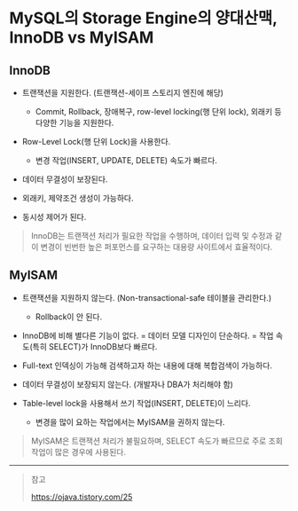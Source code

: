 # MySQL의 Storage Engine의 양대산맥, InnoDB vs MyISAM

## InnoDB

- 트랜잭션을 지원한다. (트랜잭션-세이프 스토리지 엔진에 해당)
  - Commit, Rollback, 장애복구, row-level locking(행 단위 lock), 외래키 등 다양한 기능을 지원한다.
- Row-Level Lock(행 단위 Lock)을 사용한다.
  - 변경 작업(INSERT, UPDATE, DELETE) 속도가 빠르다.

- 데이터 무결성이 보장된다.
- 외래키, 제약조건 생성이 가능하다.
- 동시성 제어가 된다.



> InnoDB는 트랜잭션 처리가 필요한 작업을 수행하며, 데이터 입력 및 수정과 같이 변경이 빈번한 높은 퍼포먼스를 요구하는 대용량 사이트에서 효율적이다.





## MyISAM

- 트랜잭션을 지원하지 않는다. (Non-transactional-safe 테이블을 관리한다.)
  - Rollback이 안 된다.

- InnoDB에 비해 별다른 기능이 없다. = 데이터 모델 디자인이 단순하다. = 작업 속도(특히 SELECT)가 InnoDB보다 빠르다.
- Full-text 인덱싱이 가능해 검색하고자 하는 내용에 대해 복합검색이 가능하다.
- 데이터 무결성이 보장되지 않는다. (개발자나 DBA가 처리해야 함)
- Table-level lock을 사용해서 쓰기 작업(INSERT, DELETE)이 느리다.
  - 변경을 많이 요하는 작업에서는 MyISAM을 권하지 않는다.



> MyISAM은 트랜잭션 처리가 불필요하며, SELECT 속도가 빠르므로 주로 조회 작업이 많은 경우에 사용된다.







---

> 참고
>
> https://ojava.tistory.com/25